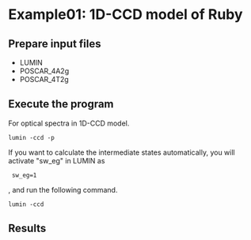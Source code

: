 # Example01: 1D-CCD model of Ruby

## Prepare input files
- LUMIN
- POSCAR_4A2g
- POSCAR_4T2g

## Execute the program
For optical spectra in 1D-CCD model.
```shell-session
lumin -ccd -p
```

If you want to calculate the intermediate states automatically, you will activate "sw_eg" in LUMIN as
```shell-session
 sw_eg=1
```
, and run the following command.
```shell-session
lumin -ccd
```

## Results
